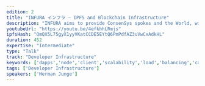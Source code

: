 ```yaml
---
edition: 2
title: "INFURA インフラ – IPFS and Blockchain Infrastructure"
description: "INFURA aims to provide ConsenSys spokes and the World, with a stable, robust, balanced, fault tolerant and easily scalable infrastructure of Ethereum and IPFS nodes."
youtubeUrl: "https://youtu.be/4efkhhLRmjs"
ipfsHash: "QmQX5L75gyX1yyVKatCCDE5EYtQ6PmPdfAZ3uVwCxAdkHL"
duration: 452
expertise: "Intermediate"
type: "Talk"
track: "Developer Infrastructure"
keywords: ['dapps','node','client','scalability','load','balancing','cache','servers','frontend','roadmap','fork','state','channel']
tags: ['Developer Infrastructure']
speakers: ['Herman Junge']
---
```

